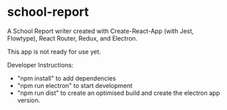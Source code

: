 # school-report
A School Report writer created with Create-React-App (with Jest, Flowtype), React Router, Redux, and Electron.

This app is not ready for use yet.

Developer Instructions:

* "npm install" to add dependencies
* "npm run electron" to start development
* "npm run dist" to create an optimised build and create the electron app version.

